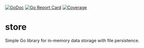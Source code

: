 [![GoDoc](https://godoc.org/github.com/karlmcguire/store?status.svg)](https://godoc.org/github.com/karlmcguire/store)
[![Go Report Card](https://goreportcard.com/badge/github.com/karlmcguire/store)](https://goreportcard.com/report/github.com/karlmcguire/store)
[![Coverage](https://img.shields.io/badge/style-flat-green.svg?coverage=100%)](https://gocover.io/karlmcguire/store)

# store
Simple Go library for in-memory data storage with file persistence.

